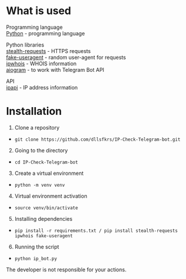 # What is used
Programming language   
[Python](https://www.python.org/downloads/) - programming language   

Python libraries     
[stealth-requests](https://pypi.org/project/stealth-requests/) - HTTPS requests      
[fake-useragent](https://pypi.org/project/fake-useragent/) - random user-agent for requests      
[ipwhois](https://pypi.org/project/ipwhois/) - WHOIS information   
[aiogram](https://pypi.org/project/aiogram/) - to work with Telegram Bot API   

API    
[ipapi](https://ipapi.co/) - IP address information    

# Installation 
1. Clone a repository  
- ```git clone https://github.com/dllsfkrs/IP-Check-Telegram-bot.git```  
2. Going to the directory  
- ```cd IP-Check-Telegram-bot```  
3. Create a virtual environment
- ```python -m venv venv```
4. Virtual environment activation
- ```source venv/bin/activate```
5. Installing dependencies
- ```pip install -r requirements.txt / pip install stealth-requests ipwhois fake-useragent```
6. Running the script  
- ```python ip_bot.py```
   
The developer is not responsible for your actions.   
